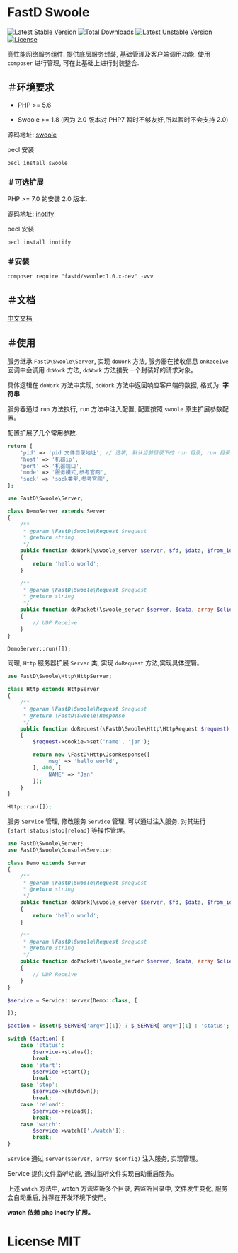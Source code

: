 # FastD Swoole

[![Latest Stable Version](https://poser.pugx.org/fastd/swoole/v/stable)](https://packagist.org/packages/fastd/swoole) [![Total Downloads](https://poser.pugx.org/fastd/swoole/downloads)](https://packagist.org/packages/fastd/swoole) [![Latest Unstable Version](https://poser.pugx.org/fastd/swoole/v/unstable)](https://packagist.org/packages/fastd/swoole) [![License](https://poser.pugx.org/fastd/swoole/license)](https://packagist.org/packages/fastd/swoole)

高性能网络服务组件. 提供底层服务封装, 基础管理及客户端调用功能. 使用 `composer` 进行管理, 可在此基础上进行封装整合.

## ＃环境要求

* PHP >= 5.6

* Swoole >= 1.8 (因为 2.0 版本对 PHP7 暂时不够友好,所以暂时不会支持 2.0)

源码地址: [swoole](https://github.com/swoole/swoole-src)

pecl 安装

```shell
pecl install swoole
```

### ＃可选扩展

PHP >= 7.0 的安装 2.0 版本.

源码地址: [inotify](http://pecl.php.net/package/inotify)

pecl 安装

```shell
pecl install inotify
```

### ＃安装

```
composer require "fastd/swoole:1.0.x-dev" -vvv
```

## ＃文档

[中文文档](docs/readme.md)

## ＃使用

服务继承 `FastD\Swoole\Server`, 实现 `doWork` 方法, 服务器在接收信息 `onReceive` 回调中会调用 `doWork` 方法, `doWork` 方法接受一个封装好的请求对象。

具体逻辑在 `doWork` 方法中实现, `doWork` 方法中返回响应客户端的数据, 格式为: **字符串**

服务器通过 `run` 方法执行, `run` 方法中注入配置, 配置按照 `swoole` 原生扩展参数配置。

配置扩展了几个常用参数.

```php
return [
    'pid' => 'pid 文件目录地址', // 选填, 默认当前目录下的 run 目录, run 目录会自动创建
    'host' => '机器ip',
    'port' => '机器端口',
    'mode' => '服务模式,参考官网',
    'sock' => 'sock类型,参考官网',
];
```

```php
use FastD\Swoole\Server;

class DemoServer extends Server
{
    /**
     * @param \FastD\Swoole\Request $request
     * @return string
     */
    public function doWork(\swoole_server $server, $fd, $data, $from_id)
    {
        return 'hello world';
    }

    /**
     * @param \FastD\Swoole\Request $request
     * @return string
     */
    public function doPacket(\swoole_server $server, $data, array $client_info)
    {
        // UDP Receive
    }
}

DemoServer::run([]);
```

同理, `Http` 服务器扩展 `Server` 类, 实现 `doRequest` 方法,实现具体逻辑。

```php
use FastD\Swoole\Http\HttpServer;

class Http extends HttpServer
{
    /**
     * @param \FastD\Swoole\Request $request
     * @return \FastD\Swoole\Response
     */
    public function doRequest(\FastD\Swoole\Http\HttpRequest $request)
    {
        $request->cookie->set('name', 'jan');

        return new \FastD\Http\JsonResponse([
            'msg' => 'hello world',
        ], 400, [
            'NAME' => "Jan"
        ]);
    }
}

Http::run([]);
```

服务 `Service` 管理, 修改服务 `Service` 管理, 可以通过注入服务, 对其进行 `{start|status|stop|reload}` 等操作管理。

```php
use FastD\Swoole\Server;
use FastD\Swoole\Console\Service;

class Demo extends Server
{
    /**
     * @param \FastD\Swoole\Request $request
     * @return string
     */
    public function doWork(\swoole_server $server, $fd, $data, $from_id)
    {
        return 'hello world';
    }

    /**
     * @param \FastD\Swoole\Request $request
     * @return string
     */
    public function doPacket(\swoole_server $server, $data, array $client_info)
    {
        // UDP Receive
    }
}

$service = Service::server(Demo::class, [

]);

$action = isset($_SERVER['argv'][1]) ? $_SERVER['argv'][1] : 'status';

switch ($action) {
    case 'status':
        $service->status();
        break;
    case 'start':
        $service->start();
        break;
    case 'stop':
        $service->shutdown();
        break;
    case 'reload':
        $service->reload();
        break;
    case 'watch':
        $service->watch(['./watch']);
        break;
}
```

`Service` 通过 `server($server, array $config)` 注入服务, 实现管理。

Service 提供文件监听功能, 通过监听文件实现自动重启服务。

上述 `watch` 方法中, watch 方法监听多个目录, 若监听目录中, 文件发生变化, 服务会自动重启, 推荐在开发环境下使用。

**watch 依赖 php inotify 扩展。**

# License MIT
